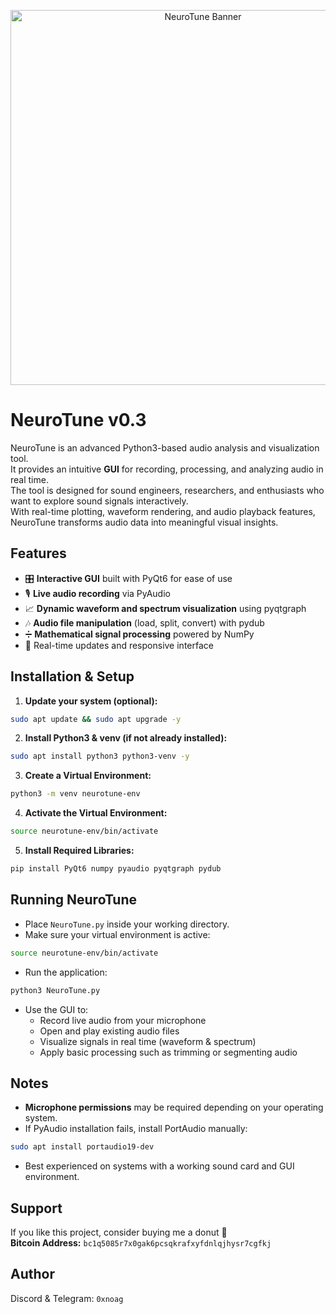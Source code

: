 
<p align="center">
  <img src="https://i.ibb.co/whx9Cp5q/tool.png" alt="NeuroTune Banner" width="600"/>
</p>

# NeuroTune v0.3

NeuroTune is an advanced Python3-based audio analysis and visualization tool.  
It provides an intuitive **GUI** for recording, processing, and analyzing audio in real time.  
The tool is designed for sound engineers, researchers, and enthusiasts who want to explore sound signals interactively.  
With real-time plotting, waveform rendering, and audio playback features, NeuroTune transforms audio data into meaningful visual insights.

## Features

- 🎛 **Interactive GUI** built with PyQt6 for ease of use
- 🎙 **Live audio recording** via PyAudio
- 📈 **Dynamic waveform and spectrum visualization** using pyqtgraph
- 🎶 **Audio file manipulation** (load, split, convert) with pydub
- ➗ **Mathematical signal processing** powered by NumPy
- 🔄 Real-time updates and responsive interface

## Installation & Setup

1. **Update your system (optional):**  
```bash
sudo apt update && sudo apt upgrade -y
```

2. **Install Python3 & venv (if not already installed):**  
```bash
sudo apt install python3 python3-venv -y
```

3. **Create a Virtual Environment:**  
```bash
python3 -m venv neurotune-env
```

4. **Activate the Virtual Environment:**  
```bash
source neurotune-env/bin/activate
```

5. **Install Required Libraries:**  
```bash
pip install PyQt6 numpy pyaudio pyqtgraph pydub
```

## Running NeuroTune

- Place `NeuroTune.py` inside your working directory.
- Make sure your virtual environment is active:  
```bash
source neurotune-env/bin/activate
```
- Run the application:  
```bash
python3 NeuroTune.py
```
- Use the GUI to:
  - Record live audio from your microphone
  - Open and play existing audio files
  - Visualize signals in real time (waveform & spectrum)
  - Apply basic processing such as trimming or segmenting audio

## Notes

- **Microphone permissions** may be required depending on your operating system.  
- If PyAudio installation fails, install PortAudio manually:  
```bash
sudo apt install portaudio19-dev
```
- Best experienced on systems with a working sound card and GUI environment.

## Support

If you like this project, consider buying me a donut 🍩  
**Bitcoin Address:** `bc1q5085r7x0gak6pcsqkrafxyfdnlqjhysr7cgfkj`

## Author

Discord & Telegram: `0xnoag`
